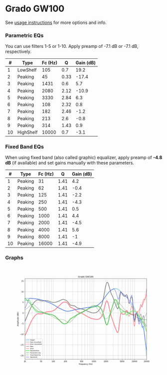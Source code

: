 # Grado GW100
See [usage instructions](https://github.com/jaakkopasanen/AutoEq#usage) for more options and info.

### Parametric EQs
You can use filters 1-5 or 1-10. Apply preamp of -7.1 dB or -7.1 dB, respectively.

|   # | Type      |   Fc (Hz) |    Q |   Gain (dB) |
|-----|-----------|-----------|------|-------------|
|   1 | LowShelf  |       105 | 0.7  |        19.2 |
|   2 | Peaking   |        45 | 0.33 |       -17.4 |
|   3 | Peaking   |      1431 | 0.6  |         5.7 |
|   4 | Peaking   |      2080 | 2.12 |       -10.9 |
|   5 | Peaking   |      3330 | 2.84 |         6.3 |
|   6 | Peaking   |       108 | 2.32 |         0.8 |
|   7 | Peaking   |       182 | 2.46 |        -1.2 |
|   8 | Peaking   |       213 | 2.6  |        -0.8 |
|   9 | Peaking   |       314 | 1.43 |         0.9 |
|  10 | HighShelf |     10000 | 0.7  |        -3.1 |

### Fixed Band EQs
When using fixed band (also called graphic) equalizer, apply preamp of **-4.8 dB** (if available) and set gains manually with these parameters.

|   # | Type    |   Fc (Hz) |    Q |   Gain (dB) |
|-----|---------|-----------|------|-------------|
|   1 | Peaking |        31 | 1.41 |         4.2 |
|   2 | Peaking |        62 | 1.41 |        -0.4 |
|   3 | Peaking |       125 | 1.41 |        -2.2 |
|   4 | Peaking |       250 | 1.41 |        -4.3 |
|   5 | Peaking |       500 | 1.41 |         0.5 |
|   6 | Peaking |      1000 | 1.41 |         4.4 |
|   7 | Peaking |      2000 | 1.41 |        -4.5 |
|   8 | Peaking |      4000 | 1.41 |         5.6 |
|   9 | Peaking |      8000 | 1.41 |        -1   |
|  10 | Peaking |     16000 | 1.41 |        -4.9 |

### Graphs
![](./Grado%20GW100.png)
